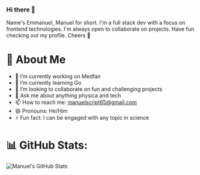 ### Hi there 👋
Name's Emmanuel, Manuel for short. I'm a full stack dev with a focus on frontend technologies. I'm always open to collaborate on projects. Have fun checking out my profile. Cheers 🥂
 
# 💫 About Me

- 🔭 I’m currently working on Medfair
- 🌱 I’m currently learning Go
- 👯 I’m looking to collaborate on fun and challenging projects
- 💬 Ask me about anything physica and tech
- 📫 How to reach me: manuelscript65@gmail.com
- 😄 Pronouns: He/Him
- ⚡ Fun fact: I can be engaged with any topic in science

# 📊 GitHub Stats:
![Manuel's GitHub Stats](https://github-readme-stats.vercel.app/api?username=nuelScript&show_icons=true&theme=radical)

